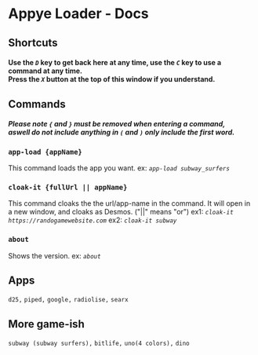 # Appye Loader - Docs
## Shortcuts
#### Use the *`D`* key to get back here at any time, use the *`C`* key to use a command at any time. <br /> Press the *`X`* button at the top of this window if you understand.
## Commands
##### Please note `{` and `}` must be removed when entering a command, <br /> aswell do not include anything in `(` and `)` only include the first word.
### `app-load {appName}`
This command loads the app you want. ex: *`app-load subway_surfers`*
### `cloak-it {fullUrl || appName}`
This command cloaks the the url/app-name in the command. It will open in a new window, and cloaks as Desmos. ("||" means "or") ex1: *`cloak-it https://randogamewebsite.com`* ex2: *`cloak-it subway`*
### `about`
Shows the version. ex: *`about`*
## Apps
`d25,`
`piped,`
`google,`
`radiolise,`
`searx`
## More game-ish
`subway (subway surfers),`
`bitlife,`
`uno(4 colors),`
`dino`
